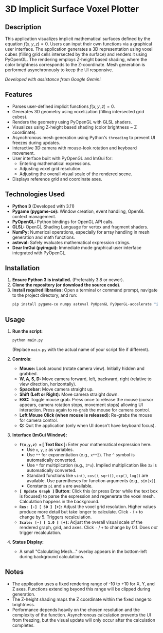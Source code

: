 # 3D Implicit Surface Voxel Plotter

## Description

This application visualizes implicit mathematical surfaces defined by the equation $f(x,y,z) = 0$. Users can input their own functions via a graphical user interface. The application generates a 3D representation using voxel cubes (filling grid cells intersected by the surface) and renders it using PyOpenGL. The rendering employs Z-height based shading, where the color brightness corresponds to the Z-coordinate. Mesh generation is performed asynchronously to keep the UI responsive.

*Developed with assistance from Google Gemini.*

## Features

* Parses user-defined implicit functions $f(x,y,z) = 0$.
* Generates 3D geometry using voxelization (filling intersected grid cubes).
* Renders the geometry using PyOpenGL with GLSL shaders.
* Visualizes using Z-height based shading (color brightness ~ Z coordinate).
* Asynchronous mesh generation using Python's `threading` to prevent UI freezes during updates.
* Interactive 3D camera with mouse-look rotation and keyboard movement.
* User interface built with PyOpenGL and ImGui for:
    * Entering mathematical expressions.
    * Adjusting voxel grid resolution.
    * Adjusting the overall visual scale of the rendered scene.
* Displays reference grid and coordinate axes.

## Technologies Used

* **Python 3** (Developed with 3.11)
* **Pygame (pygame-ce):** Window creation, event handling, OpenGL context management.
* **PyOpenGL:** Python bindings for OpenGL API calls.
* **GLSL:** OpenGL Shading Language for vertex and fragment shaders.
* **NumPy:** Numerical operations, especially for array handling in mesh generation and math functions.
* **asteval:** Safely evaluates mathematical expression strings.
* **Dear ImGui (pyimgui):** Immediate mode graphical user interface integrated with PyOpenGL.

## Installation

1.  **Ensure Python 3 is installed.** (Preferably 3.8 or newer).
2.  **Clone the repository (or download the source code).**
3.  **Install required libraries:** Open a terminal or command prompt, navigate to the project directory, and run:
    ```bash
    pip install pygame-ce numpy asteval PyOpenGL PyOpenGL-accelerate "imgui[pygame]"
    ```

## Usage

1.  **Run the script:**
    ```bash
    python main.py
    ```
    (Replace `main.py` with the actual name of your script file if different).

2.  **Controls:**
    * **Mouse:** Look around (rotate camera view). Initially hidden and grabbed.
    * **W, A, S, D:** Move camera forward, left, backward, right (relative to view direction, horizontally).
    * **Spacebar:** Move camera straight up.
    * **Shift (Left or Right):** Move camera straight down.
    * **ESC:** Toggle mouse grab. Press once to release the mouse (cursor appears, camera rotation stops, movement stops) allowing UI interaction. Press again to re-grab the mouse for camera control.
    * **Left Mouse Click (when mouse is released):** Re-grabs the mouse for camera control.
    * **Q:** Quit the application (only when UI doesn't have keyboard focus).

3.  **Interface (ImGui Window):**
    * **`f(x,y,z) =` [ Text Box ]:** Enter your mathematical expression here.
        * Use `x`, `y`, `z` as variables.
        * Use `**` for exponentiation (e.g., `x**2`). The `^` symbol is automatically converted.
        * Use `*` for multiplication (e.g., `3*x`). Implied multiplication like `3x` is automatically converted.
        * Standard functions like `sin()`, `cos()`, `sqrt()`, `exp()`, `log()` are available. Use parentheses for function arguments (e.g., `sin(x)`).
        * Constants `pi` and `e` are available.
    * **`[ Update Graph ]` Button:** Click this (or press Enter while the text box is focused) to parse the expression and regenerate the voxel mesh. Calculation happens in the background.
    * **`Res: [-] [ 50 ] [+]`:** Adjust the voxel grid resolution. Higher values produce more detail but take longer to calculate. Click `-` / `+` to change by 5. Triggers recalculation.
    * **`Scale: [-] [ 1.0 ] [+]`:** Adjust the overall visual scale of the rendered graph, grid, and axes. Click `-` / `+` to change by 0.1. Does *not* trigger recalculation.

4.  **Status Display:**
    * A small "Calculating Mesh..." overlay appears in the bottom-left during background calculations.

## Notes

* The application uses a fixed rendering range of -10 to +10 for X, Y, and Z axes. Functions extending beyond this range will be clipped during generation.
* The Z-height shading maps the Z coordinate within the fixed range to brightness.
* Performance depends heavily on the chosen resolution and the complexity of the function. Asynchronous calculation prevents the UI from freezing, but the visual update will only occur after the calculation completes.
